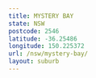 ```yaml
---
title: MYSTERY BAY
state: NSW
postcode: 2546
latitude: -36.25486
longitude: 150.225372
url: /nsw/mystery-bay/
layout: suburb
---
```

